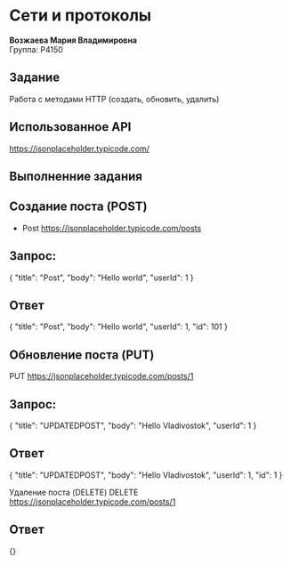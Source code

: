 # Сети и протоколы
**Возжаева Мария Владимировна**  
Группа: Р4150  

## Задание 
Работа с методами HTTP (создать, обновить, удалить)

## Использованное API
https://jsonplaceholder.typicode.com/

## Выполненние задания
## Создание поста (POST)
- Post https://jsonplaceholder.typicode.com/posts
## Запрос:
{
    "title": "Post",
    "body": "Hello world",
    "userId": 1
}

## Ответ
{
    "title": "Post",
    "body": "Hello world",
    "userId": 1,
    "id": 101
}
## Обновление поста (PUT)
PUT https://jsonplaceholder.typicode.com/posts/1
## Запрос:
{
    "title": "UPDATEDPOST",
    "body": "Hello Vladivostok",
    "userId": 1
}
## Ответ

{
    "title": "UPDATEDPOST",
    "body": "Hello Vladivostok",
    "userId": 1,
    "id": 1
}

Удаление поста (DELETE)
DELETE https://jsonplaceholder.typicode.com/posts/1
## Ответ
{}

